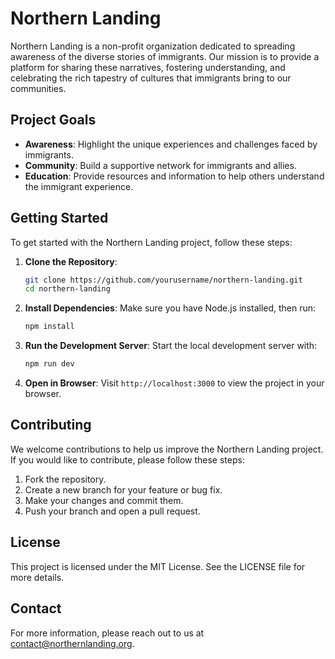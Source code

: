 # Northern Landing

Northern Landing is a non-profit organization dedicated to spreading awareness of the diverse stories of immigrants. Our mission is to provide a platform for sharing these narratives, fostering understanding, and celebrating the rich tapestry of cultures that immigrants bring to our communities.

## Project Goals

- **Awareness**: Highlight the unique experiences and challenges faced by immigrants.
- **Community**: Build a supportive network for immigrants and allies.
- **Education**: Provide resources and information to help others understand the immigrant experience.

## Getting Started

To get started with the Northern Landing project, follow these steps:

1. **Clone the Repository**:
   ```bash
   git clone https://github.com/yourusername/northern-landing.git
   cd northern-landing
   ```

2. **Install Dependencies**:
   Make sure you have Node.js installed, then run:
   ```bash
   npm install
   ```

3. **Run the Development Server**:
   Start the local development server with:
   ```bash
   npm run dev
   ```

4. **Open in Browser**:
   Visit `http://localhost:3000` to view the project in your browser.

## Contributing

We welcome contributions to help us improve the Northern Landing project. If you would like to contribute, please follow these steps:

1. Fork the repository.
2. Create a new branch for your feature or bug fix.
3. Make your changes and commit them.
4. Push your branch and open a pull request.

## License

This project is licensed under the MIT License. See the LICENSE file for more details.

## Contact

For more information, please reach out to us at [contact@northernlanding.org](mailto:contact@northernlanding.org).